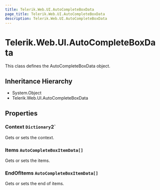```yaml
---
title: Telerik.Web.UI.AutoCompleteBoxData
page_title: Telerik.Web.UI.AutoCompleteBoxData
description: Telerik.Web.UI.AutoCompleteBoxData
---
```


# Telerik.Web.UI.AutoCompleteBoxData

This class defines the AutoCompleteBoxData object.

## Inheritance Hierarchy

* System.Object
* Telerik.Web.UI.AutoCompleteBoxData

## Properties

###  Context `Dictionary`2`

Gets or sets the context.

###  Items `AutoCompleteBoxItemData[]`

Gets or sets the items.

###  EndOfItems `AutoCompleteBoxItemData[]`

Gets or sets the end of items.

